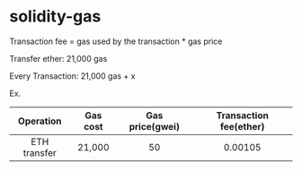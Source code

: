 # solidity-gas

Transaction fee = gas used by the transaction * gas price

Transfer ether: 21,000 gas

Every Transaction: 21,000 gas + x

Ex.

| Operation | Gas cost | Gas price(gwei) | Transaction fee(ether) |
| :---: | :---: | :---: | :---: |
| ETH transfer | 21,000 | 50 | 0.00105 |
